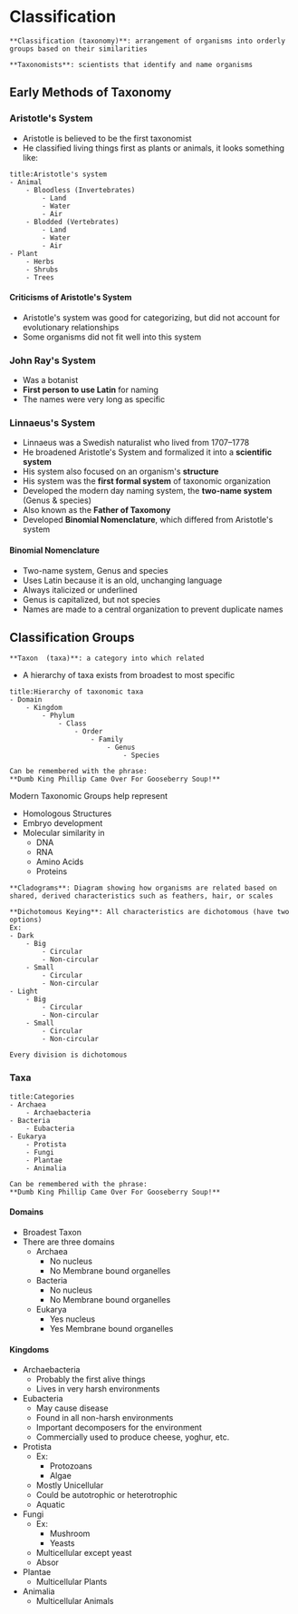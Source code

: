 # Classification
```ad-def
**Classification (taxonomy)**: arrangement of organisms into orderly groups based on their similarities

**Taxonomists**: scientists that identify and name organisms
```

## Early Methods of Taxonomy
### Aristotle's System
- Aristotle is believed to be the first taxonomist
- He classified living things first as plants or animals, it looks something like:

```ad-info
title:Aristotle's system
- Animal
	- Bloodless (Invertebrates)
		- Land
		- Water
		- Air
	- Blodded (Vertebrates)
		- Land
		- Water
		- Air
- Plant
	- Herbs
	- Shrubs
	- Trees
```

#### Criticisms of Aristotle's System
- Aristotle's system was good for categorizing, but did not account for evolutionary relationships
- Some organisms did not fit well into this system

### John Ray's System
- Was a botanist
- **First person to use Latin** for naming
- The names were very long as specific

### Linnaeus's System
- Linnaeus was a Swedish naturalist who lived from 1707–1778
- He broadened Aristotle's System and formalized it into a **scientific system**
- His system also focused on an organism's **structure**
- His system was the **first formal system** of taxonomic organization
- Developed the modern day naming system, the **two-name system** (Genus & species)
- Also known as the **Father of Taxomony**
- Developed **Binomial Nomenclature**, which differed from Aristotle's system

#### Binomial Nomenclature
- Two-name system, Genus and species
- Uses Latin because it is an old, unchanging language
- Always italicized or underlined
- Genus is capitalized, but not species
- Names are made to a central organization to prevent duplicate names

## Classification Groups
```ad-def
**Taxon  (taxa)**: a category into which related
```
- A hierarchy of taxa exists from broadest to most specific
```ad-info
title:Hierarchy of taxonomic taxa
- Domain
	- Kingdom
		- Phylum
			- Class
				- Order
					- Family
						- Genus
							- Species

Can be remembered with the phrase:
**Dumb King Phillip Came Over For Gooseberry Soup!**
```

Modern Taxonomic Groups help represent
- Homologous Structures
- Embryo development
- Molecular similarity in 
	- DNA
	- RNA
	- Amino Acids
	- Proteins

```ad-def
**Cladograms**: Diagram showing how organisms are related based on shared, derived characteristics such as feathers, hair, or scales

**Dichotomous Keying**: All characteristics are dichotomous (have two options)
Ex:
- Dark
	- Big
		- Circular
		- Non-circular
	- Small
		- Circular
		- Non-circular
- Light
	- Big
		- Circular
		- Non-circular
	- Small
		- Circular
		- Non-circular

Every division is dichotomous
```

### Taxa
```ad-info
title:Categories
- Archaea
	- Archaebacteria
- Bacteria
	- Eubacteria
- Eukarya
	- Protista
	- Fungi
	- Plantae
	- Animalia

Can be remembered with the phrase:
**Dumb King Phillip Came Over For Gooseberry Soup!**
```
#### Domains
- Broadest Taxon
- There are three domains
	- Archaea
		- No nucleus
		- No Membrane bound organelles
	- Bacteria
		- No nucleus
		- No Membrane bound organelles
	- Eukarya
		- Yes nucleus
		- Yes Membrane bound organelles

#### Kingdoms
- Archaebacteria
	- Probably the first alive things
	- Lives in very harsh environments
- Eubacteria
	- May cause disease
	- Found in all non-harsh environments
	- Important decomposers for the environment
	- Commercially used to produce cheese, yoghur, etc.
- Protista
	- Ex:
		- Protozoans
		- Algae
	- Mostly Unicellular
	- Could be autotrophic or heterotrophic
	- Aquatic
- Fungi
	- Ex:
		- Mushroom
		- Yeasts
	- Multicellular except yeast
	- Absor
- Plantae
	- Multicellular Plants
- Animalia
	- Multicellular Animals